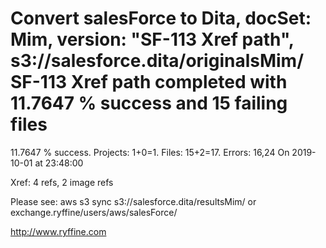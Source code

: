 # Convert salesForce to Dita, docSet: Mim, version: "SF-113 Xref path", s3://salesforce.dita/originalsMim/ SF-113 Xref path completed with 11.7647 % success and 15 failing files

11.7647 % success. Projects: 1+0=1.  Files: 15+2=17. Errors: 16,24  On 2019-10-01 at 23:48:00

Xref: 4 refs, 2 image refs

Please see: aws s3 sync s3://salesforce.dita/resultsMim/ or exchange.ryffine/users/aws/salesForce/

http://www.ryffine.com
